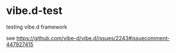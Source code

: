 # vibe.d-test
testing vibe.d framework


see https://github.com/vibe-d/vibe.d/issues/2243#issuecomment-447927415
